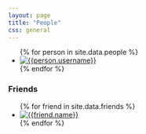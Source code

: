 ```yaml
---
layout: page
title: "People"
css: general
---
```


<ul class="list-inline">
{% for person in site.data.people %}
<li>
	<a href="http://talk.olab.io/users/{{person.username}}">
		<img src="{{person.avatar}}" alt="{{person.username}}" class="img-circle"/>
	</a>
</li>
{% endfor %}
</ul>


### Friends
<ul class="list-inline">
{% for friend in site.data.friends %}
<li>
	<a href="{{friend.homepage}}">
		<img src="{{friend.avatar}}" alt="{{friend.name}}" class="img-rounded"/>
	</a>
</li>
{% endfor %}
</ul>

